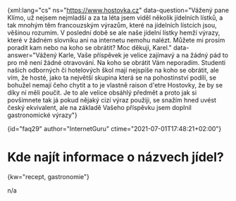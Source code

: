 
{xml:lang="cs" ns="https://www.hostovka.cz" data-question="Vážený pane Klímo, už nejsem nejmladší a za ta léta jsem viděl několik jídelních lístků, a tak mnohým těm francouzským výrazům, které na jídelních lístcích jsou, věšinou rozumím. V poslední době se ale naše jídelní lístky hemží výrazy, které v žádném slovníku ani na internetu nemohu nalézt. Můžete mi prosím poradit kam nebo na koho se obrátit? Moc děkuji, Karel." data-answer="Vážený Karle, Vaše příspěvek je velice zajímavý a na žádný pád to pro mě není žádné otravování. Na koho se obrátit Vám neporadím. Studenti našich odborných či hotelových škol mají nejspíše na koho se obrátit, ale vím, že hosté, jako ta největší skupina která se na pohostinství podílí, se bohužel nemají čeho chytit a to je vlastně raison d'etre Hostovky, že by se díky ní měli poučit. Je to ale velice obsáhlý předmět a proto jak si povšimnete tak já pokud nějaký cizí výraz použiji, se snažím hned uvést český ekvivalent, ale na základě Vašeho příspěvku jsem doplnil gastronomické výrazy"}

{id="faq29" author="InternetGuru" ctime="2021-07-01T17:48:21+02:00"}

# Kde najít informace o názvech jídel?

{kw="recept, gastronomie"}

n/a

